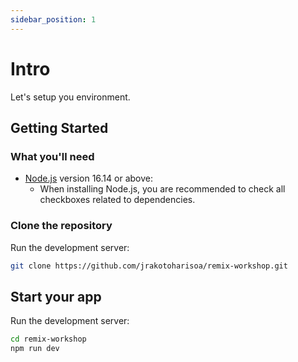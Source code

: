 ```yaml
---
sidebar_position: 1
---
```


# Intro

Let's setup you environment.

## Getting Started

### What you'll need

- [Node.js](https://nodejs.org/en/download/) version 16.14 or above:
  - When installing Node.js, you are recommended to check all checkboxes related to dependencies.

### Clone the repository

Run the development server:

```bash
git clone https://github.com/jrakotoharisoa/remix-workshop.git
```

## Start your app

Run the development server:

```bash
cd remix-workshop
npm run dev
```
